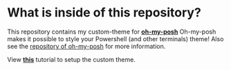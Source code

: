 # What is inside of this repository?

This repository contains my custom-theme for [**oh-my-posh**](https://ohmyposh.dev)
Oh-my-posh makes it possible to style your Powershell (and other terminals) theme!
Also see the [repository of oh-my-posh](https://www.github.com/JanDeDobbeleer/oh-my-posh) for more information. 

View [**this**](https://youtube.com/watch?v=FvHNfpH8fxM) tutorial to setup the custom theme.
